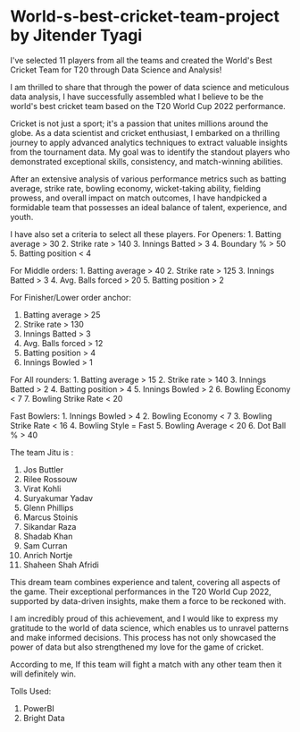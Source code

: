 # World-s-best-cricket-team-project by Jitender Tyagi

I've selected 11 players from all the teams and created the World's Best Cricket Team for T20 through Data Science and Analysis!

I am thrilled to share that through the power of data science and meticulous data analysis, I have successfully assembled what I believe to be the world's best cricket team based on the T20 World Cup 2022 performance.

Cricket is not just a sport; it's a passion that unites millions around the globe. As a data scientist and cricket enthusiast, I embarked on a thrilling journey to apply advanced analytics techniques to extract valuable insights from the tournament data. My goal was to identify the standout players who demonstrated exceptional skills, consistency, and match-winning abilities.

After an extensive analysis of various performance metrics such as batting average, strike rate, bowling economy, wicket-taking ability, fielding prowess, and overall impact on match outcomes, I have handpicked a formidable team that possesses an ideal balance of talent, experience, and youth.

I have also set a criteria to select all these players.
For Openers: 1. Batting average > 30
2. Strike rate > 140
3. Innings Batted > 3
4. Boundary % > 50
5. Batting position < 4

For Middle orders: 1. Batting average > 40
2. Strike rate > 125
3. Innings Batted > 3
4. Avg. Balls forced > 20
5. Batting position > 2

For Finisher/Lower order anchor:
1. Batting average > 25
2. Strike rate > 130
3. Innings Batted > 3
4. Avg. Balls forced > 12
5. Batting position > 4
6. Innings Bowled > 1

For All rounders: 1. Batting average > 15
2. Strike rate > 140
3. Innings Batted > 2
4. Batting position > 4
5. Innings Bowled > 2
6. Bowling Economy < 7
7. Bowling Strike Rate < 20

Fast Bowlers: 1. Innings Bowled > 4
2. Bowling Economy < 7
3. Bowling Strike Rate < 16
4. Bowling Style = Fast
5. Bowling Average < 20
6. Dot Ball % > 40

The team Jitu is :
1. Jos Buttler
2. Rilee Rossouw
3. Virat Kohli
4. Suryakumar Yadav
5. Glenn Phillips
6. Marcus Stoinis
7. Sikandar Raza
8. Shadab Khan
9. Sam Curran
10. Anrich Nortje
11. Shaheen Shah Afridi

This dream team combines experience and talent, covering all aspects of the game. Their exceptional performances in the T20 World Cup 2022, supported by data-driven insights, make them a force to be reckoned with.

I am incredibly proud of this achievement, and I would like to express my gratitude to the world of data science, which enables us to unravel patterns and make informed decisions. This process has not only showcased the power of data but also strengthened my love for the game of cricket.

According to me, If this team will fight a match with any other team then it will definitely win.

Tolls Used:
1. PowerBI
2. Bright Data
